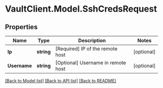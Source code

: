 # VaultClient.Model.SshCredsRequest

## Properties

Name | Type | Description | Notes
------------ | ------------- | ------------- | -------------
**Ip** | **string** | [Required] IP of the remote host | [optional] 
**Username** | **string** | [Optional] Username in remote host | [optional] 

[[Back to Model list]](../README.md#documentation-for-models) [[Back to API list]](../README.md#documentation-for-api-endpoints) [[Back to README]](../README.md)


